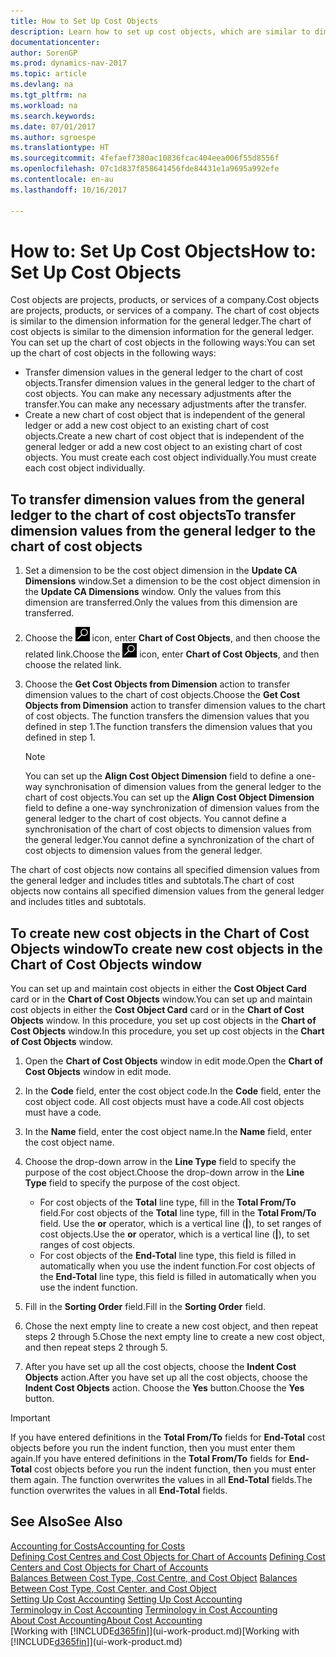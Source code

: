 ```yaml
---
title: How to Set Up Cost Objects
description: Learn how to set up cost objects, which are similar to dimensions for the general ledger.
documentationcenter: 
author: SorenGP
ms.prod: dynamics-nav-2017
ms.topic: article
ms.devlang: na
ms.tgt_pltfrm: na
ms.workload: na
ms.search.keywords: 
ms.date: 07/01/2017
ms.author: sgroespe
ms.translationtype: HT
ms.sourcegitcommit: 4fefaef7380ac10836fcac404eea006f55d8556f
ms.openlocfilehash: 07c1d837f858641456fde84431e1a9695a992efe
ms.contentlocale: en-au
ms.lasthandoff: 10/16/2017

---
```

# <a name="how-to-set-up-cost-objects"></a><span data-ttu-id="9169c-103">How to: Set Up Cost Objects</span><span class="sxs-lookup"><span data-stu-id="9169c-103">How to: Set Up Cost Objects</span></span>
<span data-ttu-id="9169c-104">Cost objects are projects, products, or services of a company.</span><span class="sxs-lookup"><span data-stu-id="9169c-104">Cost objects are projects, products, or services of a company.</span></span> <span data-ttu-id="9169c-105">The chart of cost objects is similar to the dimension information for the general ledger.</span><span class="sxs-lookup"><span data-stu-id="9169c-105">The chart of cost objects is similar to the dimension information for the general ledger.</span></span> <span data-ttu-id="9169c-106">You can set up the chart of cost objects in the following ways:</span><span class="sxs-lookup"><span data-stu-id="9169c-106">You can set up the chart of cost objects in the following ways:</span></span>  

* <span data-ttu-id="9169c-107">Transfer dimension values in the general ledger to the chart of cost objects.</span><span class="sxs-lookup"><span data-stu-id="9169c-107">Transfer dimension values in the general ledger to the chart of cost objects.</span></span> <span data-ttu-id="9169c-108">You can make any necessary adjustments after the transfer.</span><span class="sxs-lookup"><span data-stu-id="9169c-108">You can make any necessary adjustments after the transfer.</span></span>  
* <span data-ttu-id="9169c-109">Create a new chart of cost object that is independent of the general ledger or add a new cost object to an existing chart of cost objects.</span><span class="sxs-lookup"><span data-stu-id="9169c-109">Create a new chart of cost object that is independent of the general ledger or add a new cost object to an existing chart of cost objects.</span></span> <span data-ttu-id="9169c-110">You must create each cost object individually.</span><span class="sxs-lookup"><span data-stu-id="9169c-110">You must create each cost object individually.</span></span>  

## <a name="to-transfer-dimension-values-from-the-general-ledger-to-the-chart-of-cost-objects"></a><span data-ttu-id="9169c-111">To transfer dimension values from the general ledger to the chart of cost objects</span><span class="sxs-lookup"><span data-stu-id="9169c-111">To transfer dimension values from the general ledger to the chart of cost objects</span></span>  
1.  <span data-ttu-id="9169c-112">Set a dimension to be the cost object dimension in the **Update CA Dimensions** window.</span><span class="sxs-lookup"><span data-stu-id="9169c-112">Set a dimension to be the cost object dimension in the **Update CA Dimensions** window.</span></span> <span data-ttu-id="9169c-113">Only the values from this dimension are transferred.</span><span class="sxs-lookup"><span data-stu-id="9169c-113">Only the values from this dimension are transferred.</span></span>  
2.  <span data-ttu-id="9169c-114">Choose the ![Search for Page or Report](media/ui-search/search_small.png "Search for Page or Report icon") icon, enter **Chart of Cost Objects**, and then choose the related link.</span><span class="sxs-lookup"><span data-stu-id="9169c-114">Choose the ![Search for Page or Report](media/ui-search/search_small.png "Search for Page or Report icon") icon, enter **Chart of Cost Objects**, and then choose the related link.</span></span>  
3.  <span data-ttu-id="9169c-115">Choose the **Get Cost Objects from Dimension** action to transfer dimension values to the chart of cost objects.</span><span class="sxs-lookup"><span data-stu-id="9169c-115">Choose the **Get Cost Objects from Dimension** action to transfer dimension values to the chart of cost objects.</span></span> <span data-ttu-id="9169c-116">The function transfers the dimension values that you defined in step 1.</span><span class="sxs-lookup"><span data-stu-id="9169c-116">The function transfers the dimension values that you defined in step 1.</span></span>  

    > [!NOTE]  
    >  <span data-ttu-id="9169c-117">You can set up the **Align Cost Object Dimension**  field to define a one-way synchronisation of dimension values from the general ledger to the chart of cost objects.</span><span class="sxs-lookup"><span data-stu-id="9169c-117">You can set up the **Align Cost Object Dimension**  field to define a one-way synchronization of dimension values from the general ledger to the chart of cost objects.</span></span> <span data-ttu-id="9169c-118">You cannot define a synchronisation of the chart of cost objects to dimension values from the general ledger.</span><span class="sxs-lookup"><span data-stu-id="9169c-118">You cannot define a synchronization of the chart of cost objects to dimension values from the general ledger.</span></span>  

<span data-ttu-id="9169c-119">The chart of cost objects now contains all specified dimension values from the general ledger and includes titles and subtotals.</span><span class="sxs-lookup"><span data-stu-id="9169c-119">The chart of cost objects now contains all specified dimension values from the general ledger and includes titles and subtotals.</span></span>  

## <a name="to-create-new-cost-objects-in-the-chart-of-cost-objects-window"></a><span data-ttu-id="9169c-120">To create new cost objects in the Chart of Cost Objects window</span><span class="sxs-lookup"><span data-stu-id="9169c-120">To create new cost objects in the Chart of Cost Objects window</span></span>  
<span data-ttu-id="9169c-121">You can set up and maintain cost objects in either the **Cost Object Card** card or in the **Chart of Cost Objects** window.</span><span class="sxs-lookup"><span data-stu-id="9169c-121">You can set up and maintain cost objects in either the **Cost Object Card** card or in the **Chart of Cost Objects** window.</span></span> <span data-ttu-id="9169c-122">In this procedure, you set up cost objects in the **Chart of Cost Objects** window.</span><span class="sxs-lookup"><span data-stu-id="9169c-122">In this procedure, you set up cost objects in the **Chart of Cost Objects** window.</span></span>  

1.  <span data-ttu-id="9169c-123">Open the **Chart of Cost Objects** window in edit mode.</span><span class="sxs-lookup"><span data-stu-id="9169c-123">Open the **Chart of Cost Objects** window in edit mode.</span></span>  
2.  <span data-ttu-id="9169c-124">In the **Code** field, enter the cost object code.</span><span class="sxs-lookup"><span data-stu-id="9169c-124">In the **Code** field, enter the cost object code.</span></span> <span data-ttu-id="9169c-125">All cost objects must have a code.</span><span class="sxs-lookup"><span data-stu-id="9169c-125">All cost objects must have a code.</span></span>  
3.  <span data-ttu-id="9169c-126">In the **Name** field, enter the cost object name.</span><span class="sxs-lookup"><span data-stu-id="9169c-126">In the **Name** field, enter the cost object name.</span></span>  
4.  <span data-ttu-id="9169c-127">Choose the drop-down arrow in the **Line Type** field to specify the purpose of the cost object.</span><span class="sxs-lookup"><span data-stu-id="9169c-127">Choose the drop-down arrow in the **Line Type** field to specify the purpose of the cost object.</span></span>  

    * <span data-ttu-id="9169c-128">For cost objects of the **Total** line type, fill in the **Total From/To** field.</span><span class="sxs-lookup"><span data-stu-id="9169c-128">For cost objects of the **Total** line type, fill in the **Total From/To** field.</span></span> <span data-ttu-id="9169c-129">Use the **or** operator, which is a vertical line (**&#124;**), to set ranges of cost objects.</span><span class="sxs-lookup"><span data-stu-id="9169c-129">Use the **or** operator, which is a vertical line (**&#124;**), to set ranges of cost objects.</span></span>  
    * <span data-ttu-id="9169c-130">For cost objects of the **End-Total** line type, this field is filled in automatically when you use  the indent function.</span><span class="sxs-lookup"><span data-stu-id="9169c-130">For cost objects of the **End-Total** line type, this field is filled in automatically when you use  the indent function.</span></span>  
5.  <span data-ttu-id="9169c-131">Fill in the **Sorting Order** field.</span><span class="sxs-lookup"><span data-stu-id="9169c-131">Fill in the **Sorting Order** field.</span></span>  
6.  <span data-ttu-id="9169c-132">Chose the next empty line to create a new cost object, and then repeat steps 2 through 5.</span><span class="sxs-lookup"><span data-stu-id="9169c-132">Chose the next empty line to create a new cost object, and then repeat steps 2 through 5.</span></span>  
7.  <span data-ttu-id="9169c-133">After you have set up all the cost objects, choose the **Indent Cost Objects** action.</span><span class="sxs-lookup"><span data-stu-id="9169c-133">After you have set up all the cost objects, choose the **Indent Cost Objects** action.</span></span> <span data-ttu-id="9169c-134">Choose the **Yes** button.</span><span class="sxs-lookup"><span data-stu-id="9169c-134">Choose the **Yes** button.</span></span>  

> [!IMPORTANT]  
>  <span data-ttu-id="9169c-135">If you have entered definitions in the **Total From/To** fields for **End-Total** cost objects before you run the indent function, then you must enter them again.</span><span class="sxs-lookup"><span data-stu-id="9169c-135">If you have entered definitions in the **Total From/To** fields for **End-Total** cost objects before you run the indent function, then you must enter them again.</span></span> <span data-ttu-id="9169c-136">The function overwrites the values in all **End-Total** fields.</span><span class="sxs-lookup"><span data-stu-id="9169c-136">The function overwrites the values in all **End-Total** fields.</span></span>  

## <a name="see-also"></a><span data-ttu-id="9169c-137">See Also</span><span class="sxs-lookup"><span data-stu-id="9169c-137">See Also</span></span>  
[<span data-ttu-id="9169c-138">Accounting for Costs</span><span class="sxs-lookup"><span data-stu-id="9169c-138">Accounting for Costs</span></span>](finance-manage-cost-accounting.md)  
<span data-ttu-id="9169c-139">[Defining Cost Centres and Cost Objects for Chart of Accounts](finance-defining-cost-centers-and-cost-objects-for-chart-of-accounts.md) </span><span class="sxs-lookup"><span data-stu-id="9169c-139">[Defining Cost Centers and Cost Objects for Chart of Accounts](finance-defining-cost-centers-and-cost-objects-for-chart-of-accounts.md) </span></span>  
<span data-ttu-id="9169c-140">[Balances Between Cost Type, Cost Centre, and Cost Object](finance-balances-between-cost-type-cost-center-and-cost-object.md) </span><span class="sxs-lookup"><span data-stu-id="9169c-140">[Balances Between Cost Type, Cost Center, and Cost Object](finance-balances-between-cost-type-cost-center-and-cost-object.md) </span></span>  
<span data-ttu-id="9169c-141">[Setting Up Cost Accounting](finance-set-up-cost-accounting.md) </span><span class="sxs-lookup"><span data-stu-id="9169c-141">[Setting Up Cost Accounting](finance-set-up-cost-accounting.md) </span></span>  
<span data-ttu-id="9169c-142">[Terminology in Cost Accounting](finance-terminology-in-cost-accounting.md) </span><span class="sxs-lookup"><span data-stu-id="9169c-142">[Terminology in Cost Accounting](finance-terminology-in-cost-accounting.md) </span></span>  
[<span data-ttu-id="9169c-143">About Cost Accounting</span><span class="sxs-lookup"><span data-stu-id="9169c-143">About Cost Accounting</span></span>](finance-about-cost-accounting.md)  
<span data-ttu-id="9169c-144">[Working with [!INCLUDE[d365fin](includes/d365fin_md.md)]](ui-work-product.md)</span><span class="sxs-lookup"><span data-stu-id="9169c-144">[Working with [!INCLUDE[d365fin](includes/d365fin_md.md)]](ui-work-product.md)</span></span>

